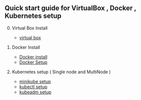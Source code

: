 
## Quick start guide for VirtualBox , Docker , Kubernetes setup

0. Virtual Box Install

     - [virtual box](https://www.virtualbox.org/wiki/Downloads)

1. Docker Install

     - [Docker install](https://www.digitalocean.com/community/tutorials/how-to-install-and-use-docker-on-ubuntu-20-04)
     - [Docker Setup](https://docs.docker.com/get-docker/)


2. Kubernetes setup ( Single node and MultiNode )
     
     - [minikube setup](https://minikube.sigs.k8s.io/docs/start/)
     - [kubectl setup](https://kubernetes.io/docs/tasks/tools/install-kubectl-linux/)
     - [kubeadm setup](https://kubernetes.io/docs/setup/production-environment/tools/kubeadm/install-kubeadm/)
